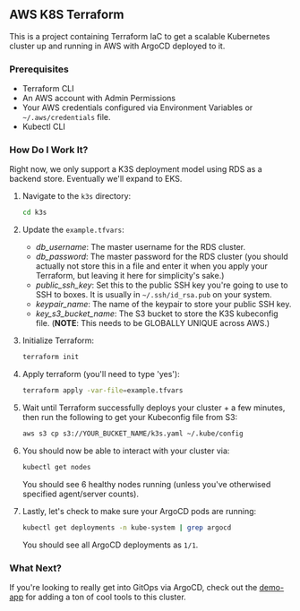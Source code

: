 ## AWS K8S Terraform

This is a project containing Terraform IaC to get a scalable Kubernetes cluster up and running in AWS with ArgoCD deployed to it.

### Prerequisites

* Terraform CLI
* An AWS account with Admin Permissions
* Your AWS credentials configured via Environment Variables or `~/.aws/credentials` file.
* Kubectl CLI

### How Do I Work It?

Right now, we only support a K3S deployment model using RDS as a backend store. Eventually we'll expand to EKS.

1. Navigate to the `k3s` directory: 
    ```bash
    cd k3s
    ```

2. Update the `example.tfvars`:
   * _db_username_: The master username for the RDS cluster.
   * _db_password_: The master password for the RDS cluster (you should actually not store this in a file and enter it when you apply your Terraform, but leaving it here for simplicity's sake.)
   * _public_ssh_key_: Set this to the public SSH key you're going to use to SSH to boxes. It is usually in `~/.ssh/id_rsa.pub` on your system.
   * _keypair_name_: The name of the keypair to store your public SSH key.
   * _key_s3_bucket_name_: The S3 bucket to store the K3S kubeconfig file. (**NOTE**: This needs to be GLOBALLY UNIQUE across AWS.)
   
3. Initialize Terraform:
    ```bash
    terraform init
    ```

4. Apply terraform (you'll need to type 'yes'):
    ```bash
    terraform apply -var-file=example.tfvars
    ```
    
5. Wait until Terraform successfully deploys your cluster + a few minutes, then run the following to get your Kubeconfig file from S3:
    ```bash
    aws s3 cp s3://YOUR_BUCKET_NAME/k3s.yaml ~/.kube/config
    ```

6. You should now be able to interact with your cluster via:
    ```bash
    kubectl get nodes
    ```
    You should see 6 healthy nodes running (unless you've otherwised specified agent/server counts).

7. Lastly, let's check to make sure your ArgoCD pods are running:
    ```bash
    kubectl get deployments -n kube-system | grep argocd
    ```
    You should see all ArgoCD deployments as `1/1`.
    

### What Next?

If you're looking to really get into GitOps via ArgoCD, check out the [demo-app](https://github.com/alterus-io/demo-app) for adding a ton of cool tools to this cluster.